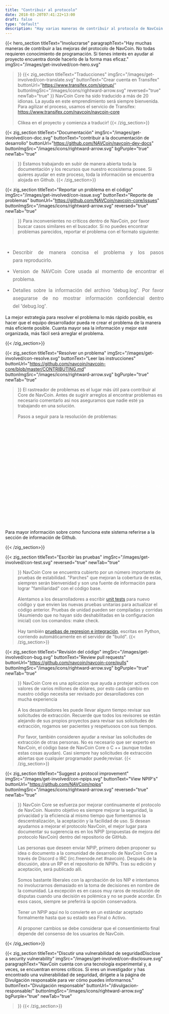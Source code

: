 ```yaml
---
title: "Contribuir al protocolo"
date: 2018-03-20T07:41:22+13:00
draft: false
type: "default"
description: "Hay varias maneras de contribuir al protocolo de NavCoin. Si quieres ayudar al proyecto aquí encontrarás la ayuda necesaria"
---
```

{{< hero_section
titleText="Involucrarse"
paragraphText="Hay muchas maneras de contribuir a las mejoras del protocolo de NavCoin. No todas requieren conocimiento de programación. Si tienes interés en ayudar al proyecto encuentra donde hacerlo de la forma mas&nbsp;eficaz."
imgSrc="/images/get-involved/con-hero.svg"
>}}
{{< zig_section
titleText="Traducciones"
imgSrc="/images/get-involved/con-translate.svg"
  buttonText="Crear cuenta en Transifex"
  buttonUrl="https://www.transifex.com/signup/"
  buttonImgSrc="/images/icons/rightward-arrow.svg"
    reversed="true"
    newTab="true"
>}}
NavCoin Core ha sido traducido a más de 20 idionas. La ayuda en este emprendimiento será siempre bienvenida. Para agilizar el proceso, usamos el servicio de Transifex: <br><a href="https://www.transifex.com/navcoin/navcoin-core" style="text-decoration:underline;">https://www.transifex.com/navcoin/navcoin-core</a><br><br>Clikea en el proyecto y comienza a&nbsp;traducir!
{{< /zig_section>}}

{{< zig_section
  titleText="Documentación"
  imgSrc="/images/get-involved/con-doc.svg"
  buttonText="contribuir a la documentación de desarrollo"
  buttonUrl="https://github.com/NAVCoin/navcoin-dev-docs"
  buttonImgSrc="/images/icons/rightward-arrow.svg"
  bgPurple="true"
  newTab="true"
>}}
Estamos trabajando en subir de manera abierta toda la documentación y los recursos que nuestro ecosistema posee. Si quieres ayudar en este proceso, toda la información se encuentra alojada en&nbsp;Github.
{{< /zig_section>}}

{{< zig_section
titleText="Reportar un problema en el código"
imgSrc="/images/get-involved/con-issue.svg"
buttonText="Reporte de problemas"
buttonUrl="https://github.com/NAVCoin/navcoin-core/issues"
buttonImgSrc="/images/icons/rightward-arrow.svg"
reversed="true"
newTab="true"
>}}
Para inconvenientes no críticos dentro de NavCoin, por favor buscar casos similares en el buscador. Si no puedes encontrar problemas parecidos, reportar el problema con el formato&nbsp;siguiente:
<br>
<ul class="article-ul" style="color: rgba(0, 0, 0, 0.55);">
  <li>Describir de manera concisa el problema y los pasos para&nbsp;reproducirlo.</li>
  <li>Version de NAVCoin Core usada al momento de encontrar el problema.</li><li>Detalles sobre la información del archivo "debug.log". Por favor asegurarse de no mostrar información confidencial dentro del&nbsp;"debug.log".</li>
</ul>
<p class="paragraph-text">La mejor estrategia para resolver el problema lo más rápido posible, es hacer que el equipo desarrollador pueda re crear el problema de la manera más eficiente posible. Cuanta mayor sea la información y mejor esté organizada, más fácil será arreglar el&nbsp;problema.</p>
{{< /zig_section>}}

{{< zig_section
  titleText="Resolver un problema"
  imgSrc="/images/get-involved/con-resolve.svg"
  buttonText="Leer las instrucciones"
  buttonUrl="https://github.com/navcoin/navcoin-core/blob/master/CONTRIBUTING.md"
  buttonImgSrc="/images/icons/rightward-arrow.svg"
  bgPurple="true"
  newTab="true"
>}}
El rastreador de problemas es el lugar más útil para contribuir al Core de NavCoin. Antes de sugirir arreglos al encontrar problemas es necesario comentarlo asi nos aseguramos que nadie esté ya trabajando en una&nbsp;solución.
<br><br>
Pasos a seguir para la resolución de problemas:
<br>
<ul class="article-ul" style="color: rgba(255,255,255,0.55);">
  <li>Hacer una copia (Fork) de NavCoin/navcoin-core a tu cuenta persona; de&nbsp;Github.</li>
  <li>Crear una ramificación para trabajar y resolver el&nbsp;problema.</li>
  <li>Actualizar, probar la integracion sobre los cambios&nbsp;hechos.</li>
  <li>Realizar un "Pull Request" desde tu ramificación hacia el repositorio principal de NavCoin Core con el problema y el número en el título ej: ("Arreglo de problemas de traducción #145").</li>
  <li>Comunicarse con otros contribuidores al NavCoin Core en Discord o mismo en GIthub aletando sobre el "Pull Request" pendiente así lo pueden evaluar lo más pronto&nbsp;posible.</li>
</ul>
<p class="paragraph-text">Para mayor información sobre como funciona este sistema referirse a la sección de información de&nbsp;Github.</p>
{{< /zig_section>}}

{{< zig_section
titleText="Escribir las pruebas"
imgSrc="/images/get-involved/con-test.svg"
reversed="true"
newTab="true"
>}}
NavCoin Core se encuentra cubierto por un número importante de pruebas de estabilidad. "Parches" que mejoran la cobertura de estas, siempren serán bienvenidad y son una fuente de información para lograr "familiaridad" con el código base.
<br><br>
Alentamos a los desarrolladores a escribir <a href="https://github.com/NAVCoin/navcoin-core/blob/master/doc/unit-tests.md" target="e" style="text-decoration:underline;">unit tests</a> para nuevo código y que envien las nuevas pruebas unitarias para actualizar el código anterior. Pruebas de unidad pueden ser compiladas y corridas (Asumiendo que no hayan sido deshabilitadas en la configuracion inicial) con los comandos: make&nbsp;check.
<br><br>
Hay también <a href="https://github.com/NAVCoin/navcoin-core/tree/master/qa" target="e" style="text-decoration:underline;">pruebas de regresion e integración</a>, escritas en Python, corriendo automáticamente en el servidor de&nbsp;"build".
{{< /zig_section>}}

{{< zig_section
  titleText="Revisión del código"
  imgSrc="/images/get-involved/con-bug.svg"
    buttonText="Review pull requests"
  buttonUrl="https://github.com/navcoin/navcoin-core/pulls"
  buttonImgSrc="/images/icons/rightward-arrow.svg"
  bgPurple="true"
  newTab="true"
>}}
NavCoin Core es una aplicacion que ayuda a protejer activos con valores de varios millones de dólares, por esto cada cambio en nuestro código necesita ser revisado por desarolladores con mucha&nbsp;experiencia<br><br>A los desarrolladores les puede llevar algunn tiempo revisar sus solicitudes de extracción. Recuerde que todos los revisores se están alejando de sus propios proyectos para revisar sus solicitudes de extracción, rogamos ser pacientes y respetuosos con sus&nbsp;tiempos.<br><br>Por favor, también consideren ayudar a revisar las solicitudes de extracción de otras personas. No es necesario que ser experto en NavCoin, el código base de NavCoin Core o C ++ (aunque todas estas cosas ayudan). Casi siempre hay solicitudes de extracción abiertas que cualquier programador puede;revisar.
{{< /zig_section>}}

{{< zig_section
titleText="Suggest a protocol improvement"
imgSrc="/images/get-involved/con-npips.svg"
buttonText="View NPIP's"
buttonUrl="https://github.com/NAVCoin/npips"
buttonImgSrc="/images/icons/rightward-arrow.svg"
reversed="true"
newTab="true"
>}}
NavCoin Core se esfuerza por mejorar continuamente el protocolo de NavCoin. Nuestro objetivo es siempre mejorar la seguridad, la privacidad y la eficiencia al mismo tiempo que fomentamos la descentralización, la aceptación y la facilidad de uso. Si desean ayudarnos a mejorar el protocolo NavCoin, el mejor lugar para documentar su sugerencia es en los NPIP (propuestas de mejora del protocolo NavCoin) dentro del repositorio de&nbsp;GitHub.<br><br>Las personas que deseen enviar NPIP, primero deben proponer su idea o documento a la comunidad de desarrollo de NavCoin Core a través de Discord o IRC (irc.freenode.net #navcoin). Después de la discusión, abra un RP en el repositorio de NPIPs. Tras su edición y aceptación, será publicado&nbsp;allí.<br><br>Somos bastante liberales con la aprobación de los NIP e intentamos no involucrarnos demasiado en la toma de decisiones en nombre de la comunidad. La excepción es en casos muy raros de resolución de disputas cuando una decisión es polémica y no se puede acordar. En esos casos, siempre se preferirá la opción&nbsp;conservadora. <br> <br> Tener un NPIP aquí no lo convierte en un estándar aceptado formalmente hasta que su estado sea Final o&nbsp;Activo.<br><br>Al proponer cambios se debe considerar que el consentimiento final depende del consenso de los usuarios de&nbsp;NavCoin.

{{< /zig_section>}}

{{< zig_section
  titleText="Discutir una vulnerabilidad de seguridadDisclose a security vulnerability"
  imgSrc="/images/get-involved/con-disclosure.svg"
  paragraphText="NavCoin cuenta con una tecnología experimental y, a veces, se encuentran errores críticos. Si eres un investigador y has encontrado una vulnerabilidad de seguridad, dirígete a la página de Divulgación responsable para ver cómo puedes&nbsp;informarnos."
    buttonText="Divulgación responsable"
  buttonUrl="/divulgacion-responsable/"
  buttonImgSrc="/images/icons/rightward-arrow.svg"
  bgPurple="true"
  newTab="true"
>}}
{{< /zig_section>}}

<style>
.article-ul>li{
    margin-bottom: 8px;
    font-size: 16px;
    font-family: roboto;
    line-height: 25px;
    text-align: justify;
    margin-top: 0;
    margin-bottom: 10px;
}
</style>
